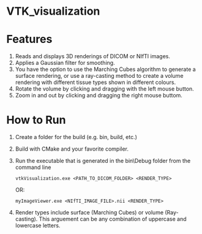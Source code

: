 # VTK_visualization

# Features
1. Reads and displays 3D renderings of DICOM or NIfTI images.
2. Applies a Gaussian filter for smoothing.
3. You have the option to use the Marching Cubes algorithm to generate a surface rendering, or use a ray-casting method to create a volume rendering with different tissue types shown in different colours.
4. Rotate the volume by clicking and dragging with the left mouse button.
5. Zoom in and out by clicking and dragging the right mouse buttom.

# How to Run
1. Create a folder for the build (e.g. bin, build, etc.)
2. Build with CMake and your favorite compiler.
3. Run the executable that is generated in the bin\Debug folder from the command line
   
    ```
    vtkVisualization.exe <PATH_TO_DICOM_FOLDER> <RENDER_TYPE>
    ```
    OR:

    ```
    myImageViewer.exe <NIfTI_IMAGE_FILE>.nii <RENDER_TYPE>
    ```
    
4. Render types include surface (Marching Cubes) or volume (Ray-casting). This arguement can be any combination of uppercase and lowercase letters.